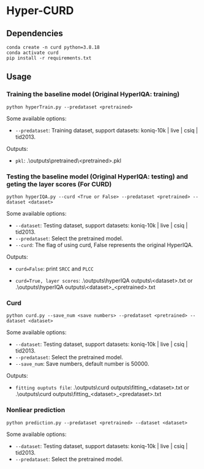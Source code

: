 # Hyper-CURD

## Dependencies

```
conda create -n curd python=3.8.18
conda activate curd
pip install -r requirements.txt
```

## Usage

### Training the baseline model (Original HyperIQA: training)

```
python hyperTrain.py --predataset <pretrained>
```

Some available options:
* `--predataset`: Training dataset, support datasets: koniq-10k | live | csiq | tid2013.

Outputs:
* `pkl`: .\outputs\pretrained\\\<pretrained>.pkl


### Testing the baseline model (Original HyperIQA: testing) and geting the layer scores (For CURD)

```
python hyperIQA.py --curd <True or False> --predataset <pretrained> --dataset <dataset>
```

Some available options:
* `--dataset`: Testing dataset, support datasets:  koniq-10k | live | csiq | tid2013.
* `--predataset`: Select the pretrained model.
* `--curd`: The flag of using curd, False represents the original HyperIQA.


Outputs:
* `curd=False`: print `SRCC` and `PLCC`

* `curd=True, layer scores`: .\outputs\hyperIQA outputs\\\<dataset>.txt or .\outputs\hyperIQA outputs\\\<dataset>_\<pretrained>.txt

### Curd

```
python curd.py --save_num <save numbers> --predataset <pretrained> --dataset <dataset> 
```

Some available options:
* `--dataset`: Testing dataset, support datasets:  koniq-10k | live | csiq | tid2013.
* `--predataset`: Select the pretrained model.
* `--save_num`: Save numbers, default number is 50000.

Outputs:
* `fitting ouptuts file`: .\outputs\curd outputs\fitting\_\<dataset>.txt or .\outputs\curd outputs\fitting\_\<dataset>\_\<predataset>.txt

### Nonliear prediction

```
python prediction.py --predataset <pretrained> --dataset <dataset>
```

Some available options:
* `--dataset`: Testing dataset, support datasets:  koniq-10k | live | csiq | tid2013.
* `--predataset`: Select the pretrained model.